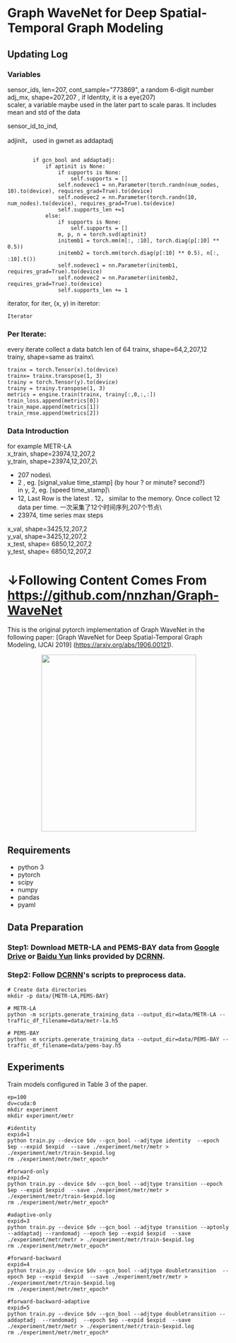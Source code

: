 
# Graph WaveNet for Deep Spatial-Temporal Graph Modeling

## Updating Log

### Variables

sensor_ids, len=207, cont_sample="773869", a random 6-digit number\
adj_mx, shape=207,207 , if Identity, it is a eye(207)\
scaler, a variable maybe used in the later part to scale paras. It includes mean and std of the data


sensor_id_to_ind, 

adjinit， used in gwnet as addaptadj
```

        if gcn_bool and addaptadj:
            if aptinit is None:
                if supports is None:
                    self.supports = []
                self.nodevec1 = nn.Parameter(torch.randn(num_nodes, 10).to(device), requires_grad=True).to(device)
                self.nodevec2 = nn.Parameter(torch.randn(10, num_nodes).to(device), requires_grad=True).to(device)
                self.supports_len +=1
            else:
                if supports is None:
                    self.supports = []
                m, p, n = torch.svd(aptinit)
                initemb1 = torch.mm(m[:, :10], torch.diag(p[:10] ** 0.5))
                initemb2 = torch.mm(torch.diag(p[:10] ** 0.5), n[:, :10].t())
                self.nodevec1 = nn.Parameter(initemb1, requires_grad=True).to(device)
                self.nodevec2 = nn.Parameter(initemb2, requires_grad=True).to(device)
                self.supports_len += 1
```

iterator, for iter, (x, y) in iteretor:
```angular2
Iterator
```
### Per Iterate:
every iterate collect a data batch len of 64
trainx, shape=64,2,207,12\
trainy, shape=same as trainx\
```
trainx = torch.Tensor(x).to(device)
trainx= trainx.transpose(1, 3)
trainy = torch.Tensor(y).to(device)
trainy = trainy.transpose(1, 3)
metrics = engine.train(trainx, trainy[:,0,:,:])
train_loss.append(metrics[0])
train_mape.append(metrics[1])
train_rmse.append(metrics[2])
```

### Data Introduction
for example METR-LA\
x_train, shape=23974,12,207,2\
y_train, shape=23974,12,207,2\

- 207 nodes\
- 2 , eg. [signal_value     time_stamp] (by hour ? or minute? second?)\
in y, 2, eg. [speed time_stamp]\
- 12, Last Row is the latest .  12， similar to the memory. Once collect 12 data per time. 一次采集了12个时间序列,207个节点\
- 23974, time series max steps



x_val, shape=3425,12,207,2\
y_val, shape=3425,12,207,2\
x_test, shape= 6850,12,207,2\
y_test, shape= 6850,12,207,2





# ↓Following Content Comes From https://github.com/nnzhan/Graph-WaveNet
This is the original pytorch implementation of Graph WaveNet in the following paper: 
[Graph WaveNet for Deep Spatial-Temporal Graph Modeling, IJCAI 2019] (https://arxiv.org/abs/1906.00121).

<p align="center">
  <img width="350" height="400" src=./fig/model.png>
</p>



## Requirements
- python 3
- pytorch
- scipy
- numpy
- pandas
- pyaml


## Data Preparation

### Step1: Download METR-LA and PEMS-BAY data from [Google Drive](https://drive.google.com/open?id=10FOTa6HXPqX8Pf5WRoRwcFnW9BrNZEIX) or [Baidu Yun](https://pan.baidu.com/s/14Yy9isAIZYdU__OYEQGa_g) links provided by [DCRNN](https://github.com/liyaguang/DCRNN).

### Step2: Follow [DCRNN](https://github.com/liyaguang/DCRNN)'s scripts to preprocess data.

```
# Create data directories
mkdir -p data/{METR-LA,PEMS-BAY}

# METR-LA
python -m scripts.generate_training_data --output_dir=data/METR-LA --traffic_df_filename=data/metr-la.h5

# PEMS-BAY
python -m scripts.generate_training_data --output_dir=data/PEMS-BAY --traffic_df_filename=data/pems-bay.h5

```
## Experiments
Train models configured in Table 3 of the paper.

```
ep=100
dv=cuda:0
mkdir experiment
mkdir experiment/metr

#identity
expid=1
python train.py --device $dv --gcn_bool --adjtype identity  --epoch $ep --expid $expid  --save ./experiment/metr/metr > ./experiment/metr/train-$expid.log
rm ./experiment/metr/metr_epoch*

#forward-only
expid=2
python train.py --device $dv --gcn_bool --adjtype transition --epoch $ep --expid $expid  --save ./experiment/metr/metr > ./experiment/metr/train-$expid.log
rm ./experiment/metr/metr_epoch*

#adaptive-only
expid=3
python train.py --device $dv --gcn_bool --adjtype transition --aptonly  --addaptadj --randomadj --epoch $ep --expid $expid  --save ./experiment/metr/metr > ./experiment/metr/train-$expid.log
rm ./experiment/metr/metr_epoch*

#forward-backward
expid=4
python train.py --device $dv --gcn_bool --adjtype doubletransition  --epoch $ep --expid $expid  --save ./experiment/metr/metr > ./experiment/metr/train-$expid.log
rm ./experiment/metr/metr_epoch*

#forward-backward-adaptive
expid=5
python train.py --device $dv --gcn_bool --adjtype doubletransition --addaptadj  --randomadj  --epoch $ep --expid $expid  --save ./experiment/metr/metr > ./experiment/metr/train-$expid.log
rm ./experiment/metr/metr_epoch*

```


